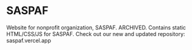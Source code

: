 # SASPAF
Website for nonprofit organization, SASPAF.
ARCHIVED. Contains static HTML/CSS/JS for SASPAF. 
Check out our new and updated repository: saspaf.vercel.app


